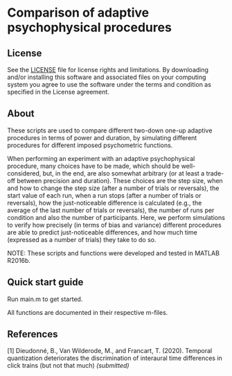 # Comparison of adaptive psychophysical procedures

## License

See the [LICENSE](LICENSE.md) file for license rights and limitations. 
By downloading and/or installing this software and associated files on your computing system you agree to use the software under the terms and condition as specified in the License agreement.

## About

These scripts are used to compare different two-down one-up adaptive procedures in terms of power and duration, by simulating different procedures for different imposed psychometric functions. 

When performing an experiment with an adaptive psychophysical procedure, many choices have to be made, which should be well-considered, but, in the end, are also somewhat arbitrary (or at least a trade-off between precision and duration). These choices are the step size, when and how to change the step size (after a number of trials or reversals), the start value of each run, when a run stops (after a number of trials or reversals), how the just-noticeable difference is calculated (e.g., the average of the last number of trials or reversals), the number of runs per condition and also the number of participants. Here, we perform simulations to verify how precisely (in terms of bias and variance) different procedures are able to predict just-noticeable differences, and how much time (expressed as a number of trials) they take to do so.

NOTE: These scripts and functions were developed and tested in MATLAB R2016b.

## Quick start guide

Run main.m to get started.

All functions are documented in their respective m-files. 
 
## References
 
[1] Dieudonné, B., Van Wilderode, M., and Francart, T. (2020). Temporal quantization deteriorates the discrimination of interaural time differences in click trains (but not that much) _(submitted)_



